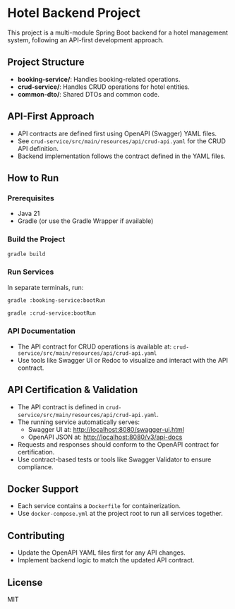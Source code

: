 # Hotel Backend Project

This project is a multi-module Spring Boot backend for a hotel management system, following an API-first development approach.

## Project Structure

- **booking-service/**: Handles booking-related operations.
- **crud-service/**: Handles CRUD operations for hotel entities.
- **common-dto/**: Shared DTOs and common code.

## API-First Approach

- API contracts are defined first using OpenAPI (Swagger) YAML files.
- See `crud-service/src/main/resources/api/crud-api.yaml` for the CRUD API definition.
- Backend implementation follows the contract defined in the YAML files.

## How to Run

### Prerequisites

- Java 21
- Gradle (or use the Gradle Wrapper if available)

### Build the Project

```sh
gradle build
```

### Run Services

In separate terminals, run:

```sh
gradle :booking-service:bootRun
```

```sh
gradle :crud-service:bootRun
```

### API Documentation

- The API contract for CRUD operations is available at: `crud-service/src/main/resources/api/crud-api.yaml`
- Use tools like Swagger UI or Redoc to visualize and interact with the API contract.

## API Certification & Validation

- The API contract is defined in `crud-service/src/main/resources/api/crud-api.yaml`.
- The running service automatically serves:
  - Swagger UI at: [http://localhost:8080/swagger-ui.html](http://localhost:8080/swagger-ui.html)
  - OpenAPI JSON at: [http://localhost:8080/v3/api-docs](http://localhost:8080/v3/api-docs)
- Requests and responses should conform to the OpenAPI contract for certification.
- Use contract-based tests or tools like Swagger Validator to ensure compliance.

## Docker Support

- Each service contains a `Dockerfile` for containerization.
- Use `docker-compose.yml` at the project root to run all services together.

## Contributing

- Update the OpenAPI YAML files first for any API changes.
- Implement backend logic to match the updated API contract.

## License

MIT
